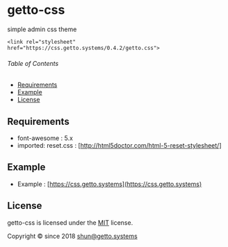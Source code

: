 # getto-css

simple admin css theme

```
<link rel="stylesheet" href="https://css.getto.systems/0.4.2/getto.css">
```


###### Table of Contents

- [Requirements](#Requirements)
- [Example](#Example)
- [License](#License)

<a id="Requirements"></a>
## Requirements

- font-awesome : 5.x
- imported: reset.css : [http://html5doctor.com/html-5-reset-stylesheet/]


<a id="Example"></a>
## Example

* Example : [https://css.getto.systems](https://css.getto.systems)


<a id="License"></a>
## License

getto-css is licensed under the [MIT](LICENSE) license.

Copyright &copy; since 2018 shun@getto.systems
